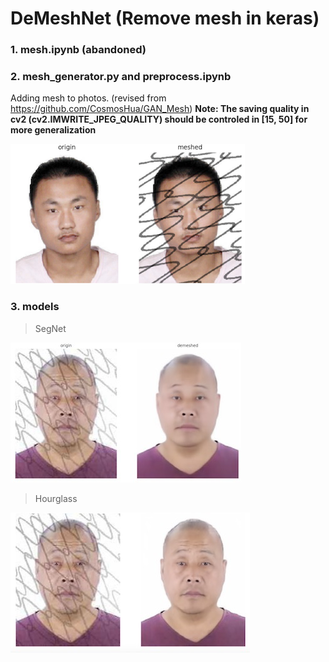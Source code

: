# DeMeshNet (Remove mesh in keras)

### 1. mesh.ipynb (abandoned)

### 2. mesh_generator.py and preprocess.ipynb
Adding mesh to photos. (revised from https://github.com/CosmosHua/GAN_Mesh)
**Note: The saving quality in cv2 (cv2.IMWRITE_JPEG_QUALITY) should be controled in [15, 50] for more generalization**

![add_mesh](results/add_mesh.png)

### 3. models

> SegNet

![segnet](results/segnet_result.jpg)

> Hourglass

![hourglass](results/hourglass_result.jpg)